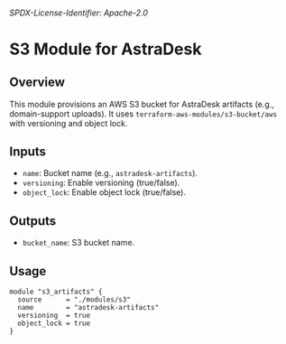 ###### SPDX-License-Identifier: Apache-2.0

# S3 Module for AstraDesk

## Overview

This module provisions an AWS S3 bucket for AstraDesk artifacts (e.g., domain-support uploads). It uses `terraform-aws-modules/s3-bucket/aws` with versioning and object lock.

## Inputs

- `name`: Bucket name (e.g., `astradesk-artifacts`).
- `versioning`: Enable versioning (true/false).
- `object_lock`: Enable object lock (true/false).

## Outputs

- `bucket_name`: S3 bucket name.

## Usage

```hcl
module "s3_artifacts" {
  source      = "./modules/s3"
  name        = "astradesk-artifacts"
  versioning  = true
  object_lock = true
}
